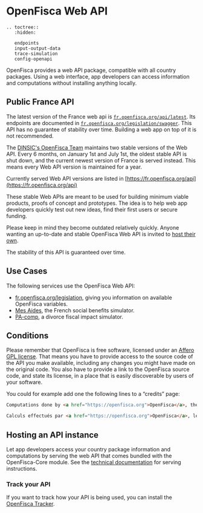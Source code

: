 # <i class="fas fa-cloud"></i> OpenFisca Web API

```eval_rst
.. toctree::
   :hidden:

   endpoints
   input-output-data
   trace-simulation
   config-openapi
```

OpenFisca provides a web API package, compatible with all country packages.
Using a web interface, app developers can access information and computations without installing anything locally.

## Public France API

The latest version of the France web api is [`fr.openfisca.org/api/latest`](https://fr.openfisca.org/api/latest). Its endpoints are documented in [`fr.openfisca.org/legislation/swagger`](https://fr.openfisca.org/legislation/swagger). This API has no guarantee of stability over time. Building a web app on top of it is not recommended.

The [DINSIC's OpenFisca Team](https://github.com/orgs/openfisca/teams/france-contrib-dinsic) maintains two stable versions of the Web API. Every 6 months, on January 1st and July 1st, the oldest stable API is shut down, and the current newest version of France is served instead. This means every Web API version is maintained for a year.

Currently served Web API versions are listed in [https://fr.openfisca.org/api](https://fr.openfisca.org/api)

These stable Web APIs are meant to be used for building minimum viable products, proofs of concept and prototypes. The idea is to help web app developers quickly test out new ideas, find their first users or secure funding.

Please keep in mind they become outdated relatively quickly. Anyone wanting an up-to-date and stable OpenFisca Web API is invited to [host their own](#hosting-an-api-instance).


The stability of this API is guaranteed over time.

## Use Cases

The following services use the OpenFisca Web API:

- [fr.openfisca.org/legislation](https://fr.openfisca.org/legislation), giving you information on available OpenFisca variables.
- [Mes Aides](https://mes-aides.gouv.fr), the French social benefits simulator.
- [PA-comp](https://pa-comp.firebaseapp.com), a divorce fiscal impact simulator.

## Conditions

Please remember that OpenFisca is free software, licensed under an [Affero GPL license](https://choosealicense.com/licenses/agpl-3.0/). That means you have to provide access to the source code of the API you make available, including any changes you might have made on the original code. You also have to provide a link to the OpenFisca source code, and state its license, in a place that is easily discoverable by users of your software.

You could for example add one the following lines to a “credits” page:

```html
Computations done by <a href="https://openfisca.org">OpenFisca</a>, the <a href="https://choosealicense.com/licenses/agpl-3.0/" title="AGPL-3.0">free and open-source</a> social and fiscal computation engine. Source code available at <a href="https://github.com/openfisca">github.com/openfisca</a>.
```

```html
Calculs effectués par <a href="https://openfisca.org">OpenFisca</a>, le moteur <a href="https://choosealicense.com/licenses/agpl-3.0/" title="AGPL-3.0">libre et ouvert</a> du système social et fiscal. Code source disponible sur <a href="https://github.com/openfisca">github.com/openfisca</a>.
```
## Hosting an API instance

Let app developers access your country package information and computations by serving the web API that comes bundled with the OpenFisca-Core module. See the [technical documentation](https://github.com/openfisca/openfisca-core#serving-the-api) for serving instructions.

### Track your API

If you want to track how your API is being used, you can install the [OpenFisca Tracker](https://github.com/openfisca/openfisca-core#tracker).
